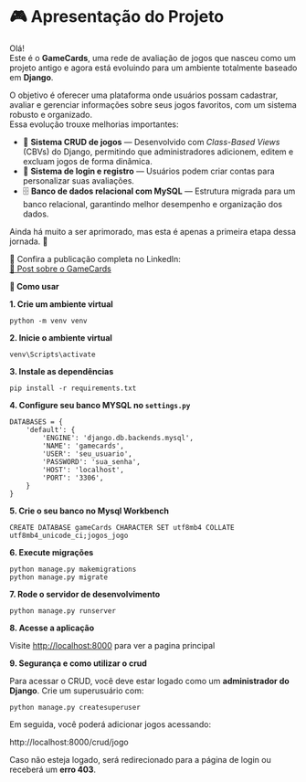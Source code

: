 # 🎮 Apresentação do Projeto

Olá!  
Este é o **GameCards**, uma rede de avaliação de jogos que nasceu como um projeto antigo e agora está evoluindo para um ambiente totalmente baseado em **Django**.

O objetivo é oferecer uma plataforma onde usuários possam cadastrar, avaliar e gerenciar informações sobre seus jogos favoritos, com um sistema robusto e organizado.  
Essa evolução trouxe melhorias importantes:

- 🔧 **Sistema CRUD de jogos** — Desenvolvido com *Class-Based Views* (CBVs) do Django, permitindo que administradores adicionem, editem e excluam jogos de forma dinâmica.
- 🔐 **Sistema de login e registro** — Usuários podem criar contas para personalizar suas avaliações.
- 🗄 **Banco de dados relacional com MySQL** — Estrutura migrada para um banco relacional, garantindo melhor desempenho e organização dos dados.

Ainda há muito a ser aprimorado, mas esta é apenas a primeira etapa dessa jornada. 🚀

📌 Confira a publicação completa no LinkedIn:  
[🔗 Post sobre o GameCards](https://www.linkedin.com/feed/update/urn:li:activity:7328492332767408128/)


**🚀 Como usar**

**1. Crie um ambiente virtual**

```
python -m venv venv
```

**2. Inicie o ambiente virtual**

```
venv\Scripts\activate
```

**3. Instale as dependências**

```
pip install -r requirements.txt
```

**4. Configure seu banco MYSQL no `settings.py`**

```
DATABASES = {
    'default': {
        'ENGINE': 'django.db.backends.mysql',
        'NAME': 'gamecards',
        'USER': 'seu_usuario',
        'PASSWORD': 'sua_senha',
        'HOST': 'localhost',
        'PORT': '3306',
    }
}
```

**5. Crie o seu banco no Mysql Workbench**

```
CREATE DATABASE gameCards CHARACTER SET utf8mb4 COLLATE utf8mb4_unicode_ci;jogos_jogo
```

**6. Execute migrações**

```
python manage.py makemigrations
python manage.py migrate
```

**7. Rode o servidor de desenvolvimento**

```
python manage.py runserver
```

**8. Acesse a aplicação**

Visite [http://localhost:8000](http://localhost:8000/) para ver a pagina principal

**9. Segurança e como utilizar o crud**

Para acessar o CRUD, você deve estar logado como um **administrador do Django**. Crie um superusuário com:

```
python manage.py createsuperuser
```

Em seguida, você poderá adicionar jogos acessando:

http://localhost:8000/crud/jogo

Caso não esteja logado, será redirecionado para a página de login ou receberá um **erro 403**.
